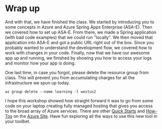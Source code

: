 # Wrap up

And with that, we have finished the class. We started by introducing you to some concepts in Azure and Azure Spring Apps Enterprise (ASA-E). Then we covered how to set up ASA-E. From there, we made a Spring application (with bad code examples) that we could run "locally". We then moved that application into ASA-E and got a public URL right out of the box. Since you probably wanted to understand the development flow, we covered how to work with changes in your code. Finally, now that we have our awesome app up and running, we finished by showing you how to access your logs and monitor how your app is doing. 

One last time, in case you forgot, please delete the resource group from class. This will prevent you from accumulating charges for all the infrastructure we spun up today.

```execute
az group delete --name learning -l westus2
```

I hope this workshop showed how straight forward it was to go from some code on your laptop creating fully managed hosting that gives you access to the broad array of Azure services. There are other [Quick Starts](https://learn.microsoft.com/en-us/azure/spring-apps/quickstart-sample-app-acme-fitness-store-introduction) and [How-Tos](https://learn.microsoft.com/en-us/azure/spring-apps/how-to-enterprise-application-configuration-service?tabs=Portal) on the [Azure Site](https://learn.microsoft.com/en-us/azure/spring-apps/). Have fun exploring all the ways to use this new tool in your toolbet. 

